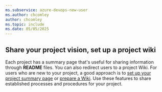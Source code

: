 ```yaml
---
ms.subservice: azure-devops-new-user
ms.author: chcomley
author: chcomley
ms.topic: include
ms.date: 05/05/2025
---
```


## Share your project vision, set up a project wiki

Each project has a summary page that's useful for sharing information through **README** files. You can also redirect users to a project Wiki. For users who are new to your project, a good approach is to [set up your project summary page](../../organizations/projects/project-vision-status.md) or [prepare a Wiki](../../project/wiki/wiki-create-repo.md). Use these features to share established processes and procedures for your project.
